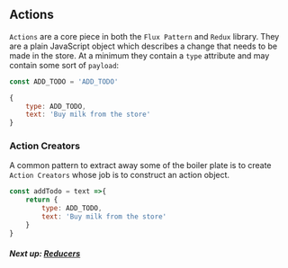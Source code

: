 ## Actions

`Actions` are a core piece in both the `Flux Pattern` and `Redux` library. They are a plain JavaScript object which describes
a change that needs to be made in the store.
At a minimum they contain a `type` attribute and may contain some sort of `payload`:

```javascript 1.8
const ADD_TODO = 'ADD_TODO'
```

```javascript 1.8
{
    type: ADD_TODO,
    text: 'Buy milk from the store'
}
```

### Action Creators

A common pattern to extract away some of the boiler plate is to create `Action Creators` whose job is to construct an
action object.

```javascript 1.8
const addTodo = text =>{
    return {
        type: ADD_TODO,
        text: 'Buy milk from the store'
    }
}
```

##### Next up: [Reducers](./reducers.md)
